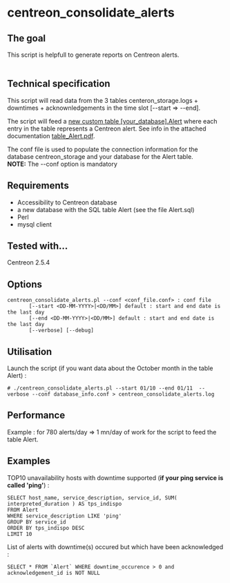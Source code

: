 # centreon_consolidate_alerts

## The goal
This script is helpfull to generate reports on Centreon alerts. <br> <br>

## Technical specification
This script will read data from the 3 tables centeron_storage.logs + downtimes + acknownledgements in the time slot [--start => --end].
<br>

The script will feed a [new custom table [your_database].Alert](https://github.com/sgaudart/centreon_consolidate_alerts/blob/master/table_Alert.sql) where each entry in the table represents a Centreon alert. See info in the attached documentation [table_Alert.pdf](https://github.com/sgaudart/centreon_consolidate_alerts/blob/master/table_Alert.pdf).
<br>

The conf file is used to populate the connection information for the database centreon_storage and your database for the Alert table. <br>
**NOTE:** The --conf option is mandatory

## Requirements

  - Accessibility to Centreon database
  - a new database with the SQL table Alert (see the file Alert.sql)
  - Perl
  - mysql client

## Tested with...

Centreon 2.5.4

## Options
```erb
centreon_consolidate_alerts.pl --conf <conf_file.conf> : conf file
       [--start <DD-MM-YYYY>|<DD/MM>] default : start and end date is the last day
       [--end <DD-MM-YYYY>|<DD/MM>] default : start and end date is the last day
       [--verbose] [--debug]
```

## Utilisation 

Launch the script (if you want data about the October month in the table Alert) :
```erb
# ./centreon_consolidate_alerts.pl --start 01/10 --end 01/11  --verbose --conf database_info.conf > centreon_consolidate_alerts.log
```

## Performance

Example : for 780 alerts/day => 1 mn/day of work for the script to feed the table Alert.

## Examples 

TOP10 unavailability hosts with downtime supported (**if your ping service is called 'ping'**) :
```erb
SELECT host_name, service_description, service_id, SUM( interpreted_duration ) AS tps_indispo
FROM Alert
WHERE service_description LIKE 'ping'
GROUP BY service_id
ORDER BY tps_indispo DESC
LIMIT 10
```

List of alerts with downtime(s) occured but which have been acknowledged  :
```erb
SELECT * FROM `Alert` WHERE downtime_occurence > 0 and acknowledgement_id is NOT NULL
```
